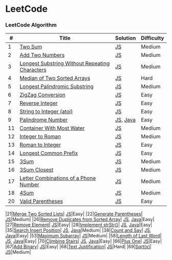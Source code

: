 LeetCode
========

### LeetCode Algorithm


| # | Title | Solution | Difficulty |
|---| ----- | -------- | ---------- |
|1|[Two Sum](https://oj.leetcode.com/problems/two-sum/)| [JS](./algorithms/js/twoSum/twoSum.js)|Medium|
|2|[Add Two Numbers](https://oj.leetcode.com/problems/add-two-numbers/)| [JS](./algorithms/js/addTwoNumbers/addTwoNumbers.js)|Medium|
|3|[Longest Substring Without Repeating Characters](https://oj.leetcode.com/problems/longest-substring-without-repeating-characters/)| [JS](./algorithms/js/longestSubstringWithoutRepeatingCharacters/longestSubstringWithoutRepeatingCharacters.js)|Medium|
|4|[Median of Two Sorted Arrays](https://oj.leetcode.com/problems/median-of-two-sorted-arrays/)| [JS](./algorithms/js/medianOfTwoSortedArrays/medianOfTwoSortedArrays.js)|Hard|
|5|[Longest Palindromic Substring](https://oj.leetcode.com/problems/longest-palindromic-substring/)| [JS](./algorithms/js/longestPalindromicSubstring/longestPalindromicSubstring.js)|Medium|
|6|[ZigZag Conversion](https://oj.leetcode.com/problems/zigzag-conversion/)| [JS](./algorithms/js/zigZagConversion/zigZagConversion.js)|Easy|
|7|[Reverse Integer](https://oj.leetcode.com/problems/reverse-integer/)| [JS](./algorithms/js/reverseInteger/reverseInteger.js)|Easy|
|8|[String to Integer (atoi)](https://oj.leetcode.com/problems/string-to-integer-atoi/)| [JS](./algorithms/js/stringToIntegerAtoi/stringToIntegerAtoi.js)|Easy|
|9|[Palindrome Number](https://oj.leetcode.com/problems/palindrome-number/)| [JS](./algorithms/js/palindromeNumber/palindromeNumber.js), [Java](./algorithms/java/src/palindromeNumber/PalindromeNumber.java)|Easy|
|11|[Container With Most Water](https://oj.leetcode.com/problems/container-with-most-water/)| [JS](./algorithms/js/containerWithMostWater/containerWithMostWater.js)|Medium|
|12|[Integer to Roman](https://oj.leetcode.com/problems/integer-to-roman/)| [JS](./algorithms/js/integerToRoman/integerToRoman.js)|Medium|
|13|[Roman to Integer](https://oj.leetcode.com/problems/roman-to-integer/)| [JS](./algorithms/js/romanToInteger/romanToInteger.js)|Easy|
|14|[Longest Common Prefix](https://oj.leetcode.com/problems/longest-common-prefix/)| [JS](./algorithms/js/longestCommonPrefix/longestCommonPrefix.js)|Easy|
|15|[3Sum](https://oj.leetcode.com/problems/3sum/)| [JS](./algorithms/js/3sum/3sum.js)|Medium|
|16|[3Sum Closest](https://oj.leetcode.com/problems/3sum-closest/)| [JS](./algorithms/js/3sumClosest/3sumClosest.js)|Medium|
|17|[Letter Combinations of a Phone Number](https://oj.leetcode.com/problems/letter-combinations-of-a-phone-number/)| [JS](./algorithms/js/letterCombinationsOfAPhoneNumber/letterCombinationsOfAPhoneNumber.js)|Medium|
|18|[4Sum](https://oj.leetcode.com/problems/4sum/)| [JS](./algorithms/js/4sum/4sum.js)|Medium|
|20|[Valid Parentheses](https://oj.leetcode.com/problems/valid-parentheses/)| [JS](./algorithms/js/validParentheses/validParentheses.js)|Easy|

|21|[Merge Two Sorted Lists](https://oj.leetcode.com/problems/merge-two-sorted-lists/)| [JS](./algorithms/js/mergeTwoSortedList/mergeTwoSortedList.js)|Easy|
|22|[Generate Parentheses](https://oj.leetcode.com/problems/generate-parentheses/)| [JS](./algorithms/js/generateParentheses/generateParentheses.js)|Medium|
|26|[Remove Duplicates from Sorted Array](https://oj.leetcode.com/problems/remove-duplicates-from-sorted-array/)| [JS](./algorithms/js/removeDuplicatesFromSortedArray/removeDuplicatesFromSortedArray.js), [Java](./algorithms/java/src/removeDuplicatesFromSortedArray/RemoveDuplicatesFromSortedArray.java)|Easy|
|27|[Remove Element](https://oj.leetcode.com/problems/remove-element/)| [JS](./algorithms/js/removeElement/removeElement.js)|Easy|
|28|[Implement strStr()](https://oj.leetcode.com/problems/implement-strstr/)| [JS](./algorithms/js/strStr/strStr.js), [Java](./algorithms/java/src/strStr/strStr.java)|Easy|
|35|[Search Insert Position](https://oj.leetcode.com/problems/search-insert-position/)| [JS](./algorithms/js/searchInsertPosition/searchInsertPosition.js), [Java](./algorithms/java/src/searchInsertPosition/searchInsertPosition.java)|Medium|
|38|[Count and Say](https://oj.leetcode.com/problems/count-and-say/)| [JS](./algorithms/js/countAndSay/countAndSay.js), [Java](./algorithms/java/src/countAndSay/CountAndSay.java)|Easy|
|53|[Maximum Subarray](https://oj.leetcode.com/problems/maximum-subarray/)| [JS](./algorithms/js/maximumSubArray/maximumSubArray.js)|Medium|
|58|[Length of Last Word](https://oj.leetcode.com/problems/length-of-last-word/)| [JS](./algorithms/js/lengthOfLastWord/lengthOfLastWord.js), [Java](./algorithms/java/src/lengthOfLastWord/LengthOfLastWord.java)|Easy|
|70|[Climbing Stairs](https://oj.leetcode.com/problems/climbing-stairs/)| [JS](./algorithms/js/climbStairs/climbStairs.js), [Java](./algorithms/java/src/dynamicProgramming/climbStairs/climbStairs.java)|Easy|
|66|[Plus One](https://oj.leetcode.com/problems/plus-one/)| [JS](./algorithms/js/plusOne/plusOne.js)|Easy|
|67|[Add Binary](https://oj.leetcode.com/problems/add-binary/)| [JS](./algorithms/js/addBinary/addBinary.js)|Easy|
|68|[Text Justification](https://oj.leetcode.com/problems/text-justification/)| [JS](./algorithms/js/textJustification/textJustification.js)|Hard|
|69|[Sqrt(x)](https://oj.leetcode.com/problems/sqrtx/)| [JS](./algorithms/js/sqrt/sqrt.js)|Medium|